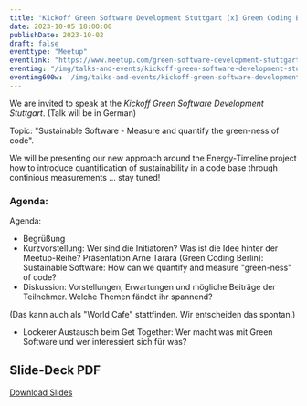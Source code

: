 ```yaml
---
title: "Kickoff Green Software Development Stuttgart [x] Green Coding Berlin"
date: 2023-10-05 18:00:00
publishDate: 2023-10-02
draft: false
eventtype: "Meetup"
eventlink: "https://www.meetup.com/green-software-development-stuttgart/events/294435689/"
eventimg: "/img/talks-and-events/kickoff-green-software-development-stuttgart-2023-10-600w.webp"
eventimg600w: '/img/talks-and-events/kickoff-green-software-development-stuttgart-2023-10-600w.webp'
---
```


We are invited to speak at the *Kickoff Green Software Development Stuttgart*. (Talk will be in German)

Topic: "Sustainable Software - Measure and quantify the green-ness of code".

We will be presenting our new approach around the Energy-Timeline project how to introduce quantification of sustainability in a code base through continious measurements ... stay tuned!


### Agenda:

Agenda:

- Begrüßung
- Kurzvorstellung: Wer sind die Initiatoren? Was ist die Idee hinter der Meetup-Reihe?
Präsentation Arne Tarara (Green Coding Berlin): Sustainable Software: How can we quantify and measure "green-ness" of code?
- Diskussion: Vorstellungen, Erwartungen und mögliche Beiträge der Teilnehmer. Welche Themen fändet ihr spannend?

(Das kann auch als "World Cafe" stattfinden. Wir entscheiden das spontan.)

- Lockerer Austausch beim Get Together: Wer macht was mit Green Software und wer interessiert sich für was?

## Slide-Deck PDF

[Download Slides](/slides/2023_10_05_Stuttgart_Green_Software_Development.pdf)


